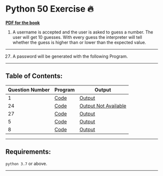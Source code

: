 # Python 50 Exercise :fire:

**[PDF for the book](https://github.com/HackClubNUV/Python-50-Exercises/files/6885619/dokumen.pub_python-workout-50-essential-exercises-1nbsped-1617295507-9781617295508.pdf)**

1) A username is accepted and the user is asked to guess a number. The user will get 10 guesses. With every guess the interpreter will tell whether the guess is higher than or lower than the expected value.
------------------------------------------------------
27) A password will be generated with the following Program.
------------------------------------------------------
## Table of Contents:
| Question Number | Program | Output
------------------|---------|-------
| 1 | [Code](practice1.py) | [Output](Images/1.png)
| 24 | [Code](practice24.py) | [Output Not Available]()
| 27 | [Code](practice27.py) | [Output](Images/27.png)
| 5 |  [Code](practice5.py) | [Output](Images/practice5.py.jpg)
| 8 | [Code](practice8.py) | [Output](Images/8.PNG)
------------------------------------------------------
## Requirements:

`python 3.7` or above.

-----------------------------------------------------

